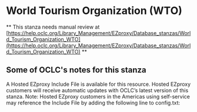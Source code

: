 # World Tourism Organization (WTO)
** This stanza needs manual review at [https://help.oclc.org/Library_Management/EZproxy/Database_stanzas/World_Tourism_Organization_WTO](https://help.oclc.org/Library_Management/EZproxy/Database_stanzas/World_Tourism_Organization_WTO) **

## Some of OCLC's notes for this stanza

A Hosted EZproxy Include File is available for this resource. Hosted EZproxy customers will receive automatic updates with OCLC&rsquo;s latest version of this stanza. Note: Hosted EZproxy customers in the Americas using self-service may reference the Include File by adding the following line to config.txt:

&nbsp;

&nbsp;
